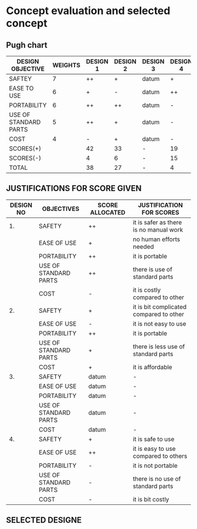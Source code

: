 # Concept evaluation and selected concept
## Pugh chart
|DESIGN OBJECTIVE|WEIGHTS|DESIGN 1|DESIGN 2|DESIGN 3|DESIGN 4|
|----------------|-------|--------|--------|--------|--------|
|SAFTEY|7|++|+|datum|+|
|EASE TO USE|6|+|-|datum|++|
|PORTABILITY|6|++|++|datum|-|
|USE OF STANDARD PARTS|5|++|+|datum|-|
|COST|4|-|+|datum|-|
|SCORES(+)||42|33|-|19|
|SCORES(-)||4|6|-|15|
|TOTAL||38|27|-|4|


## JUSTIFICATIONS FOR SCORE GIVEN
|DESIGN NO|OBJECTIVES|SCORE ALLOCATED|JUSTIFICATION FOR SCORES|
|---------|----------|---------------|------------------------|
|1.|SAFETY|++|it is safer as there is no manual work|
||EASE OF USE|+|no human efforts needed|
||PORTABILITY|++|it is portable|
||USE OF STANDARD PARTS|++|there is use of standard parts|
||COST|-|it is costly compared to other|
|2.|SAFETY|+|it is bit complicated compared to other|
||EASE OF USE|-|it is not easy to use|
||PORTABILITY|++|it is portable|
||USE OF STANDARD PARTS|+|there is less use of standard parts|
||COST|+|it is affordable|
|3.|SAFETY|datum|-|
||EASE OF USE|datum|-|
||PORTABILITY|datum|-|
||USE OF STANDARD PARTS|datum|-|
||COST|datum|-|
|4.|SAFETY|+|it is safe to use|
||EASE OF USE|++|it is easy to use compared to others|
||PORTABILITY|-|it is not portable|
||USE OF STANDARD PARTS|-|there is no use of standard parts|
||COST|-|it is bit costly|

## SELECTED DESIGNE